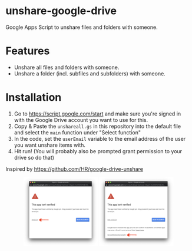 # unshare-google-drive
Google Apps Script to unshare files and folders with someone.

# Features

- Unshare all files and folders with someone.
- Unshare a folder (incl. subfiles and subfolders) with someone.

# Installation

1. Go to https://script.google.com/start and make sure you're signed in with the
   Google Drive account you want to use for this.
2. Copy & Paste the `unshareall.gs` in this repository into the default file and
   select the `main` function under "Select function"
3. In the code, set the `userEmail` variable to the email address of the user
   you want unshare items with.
4. Hit run! (You will probably also be prompted grant permission to your drive
   so do that)

Inspired by <a href='https://github.com/HR/google-drive-unshare'>https://github.com/HR/google-drive-unshare</a>


<p align="center">
  <img src=".github/permissions.png?raw=true" width="40%">
  <img src=".github/permissions_allow.png?raw=true" width="40%">
</p>
